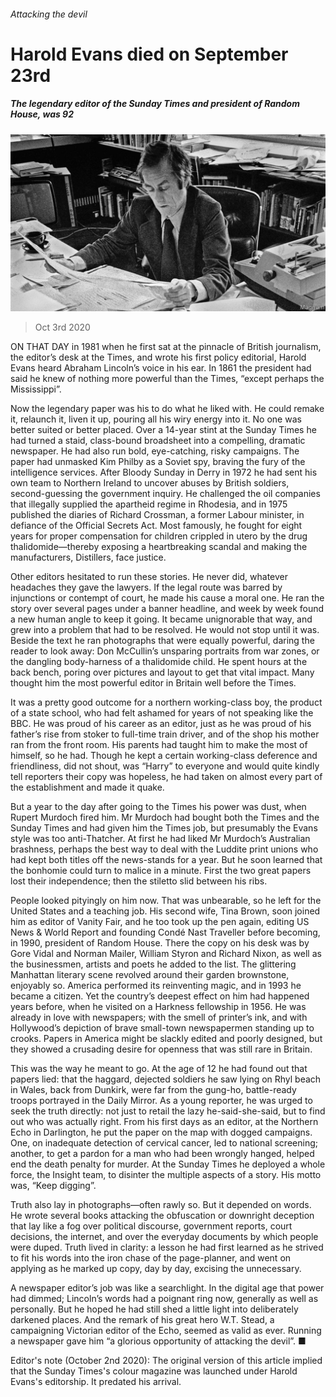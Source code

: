 ###### Attacking the devil

# Harold Evans died on September 23rd 

##### The legendary editor of the Sunday Times and president of Random House, was 92 

![image](images/20201003_OBP001_0.jpg) 

> Oct 3rd 2020 


ON THAT DAY in 1981 when he first sat at the pinnacle of British journalism, the editor’s desk at the Times, and wrote his first policy editorial, Harold Evans heard Abraham Lincoln’s voice in his ear. In 1861 the president had said he knew of nothing more powerful than the Times, “except perhaps the Mississippi”.


Now the legendary paper was his to do what he liked with. He could remake it, relaunch it, liven it up, pouring all his wiry energy into it. No one was better suited or better placed. Over a 14-year stint at the Sunday Times he had turned a staid, class-bound broadsheet into a compelling, dramatic newspaper. He had also run bold, eye-catching, risky campaigns. The paper had unmasked Kim Philby as a Soviet spy, braving the fury of the intelligence services. After Bloody Sunday in Derry in 1972 he had sent his own team to Northern Ireland to uncover abuses by British soldiers, second-guessing the government inquiry. He challenged the oil companies that illegally supplied the apartheid regime in Rhodesia, and in 1975 published the diaries of Richard Crossman, a former Labour minister, in defiance of the Official Secrets Act. Most famously, he fought for eight years for proper compensation for children crippled in utero by the drug thalidomide—thereby exposing a heartbreaking scandal and making the manufacturers, Distillers, face justice.



Other editors hesitated to run these stories. He never did, whatever headaches they gave the lawyers. If the legal route was barred by injunctions or contempt of court, he made his cause a moral one. He ran the story over several pages under a banner headline, and week by week found a new human angle to keep it going. It became unignorable that way, and grew into a problem that had to be resolved. He would not stop until it was. Beside the text he ran photographs that were equally powerful, daring the reader to look away: Don McCullin’s unsparing portraits from war zones, or the dangling body-harness of a thalidomide child. He spent hours at the back bench, poring over pictures and layout to get that vital impact. Many thought him the most powerful editor in Britain well before the Times.


It was a pretty good outcome for a northern working-class boy, the product of a state school, who had felt ashamed for years of not speaking like the BBC. He was proud of his career as an editor, just as he was proud of his father’s rise from stoker to full-time train driver, and of the shop his mother ran from the front room. His parents had taught him to make the most of himself, so he had. Though he kept a certain working-class deference and friendliness, did not shout, was “Harry” to everyone and would quite kindly tell reporters their copy was hopeless, he had taken on almost every part of the establishment and made it quake.


But a year to the day after going to the Times his power was dust, when Rupert Murdoch fired him. Mr Murdoch had bought both the Times and the Sunday Times and had given him the Times job, but presumably the Evans style was too anti-Thatcher. At first he had liked Mr Murdoch’s Australian brashness, perhaps the best way to deal with the Luddite print unions who had kept both titles off the news-stands for a year. But he soon learned that the bonhomie could turn to malice in a minute. First the two great papers lost their independence; then the stiletto slid between his ribs.


People looked pityingly on him now. That was unbearable, so he left for the United States and a teaching job. His second wife, Tina Brown, soon joined him as editor of Vanity Fair, and he too took up the pen again, editing US News &amp; World Report and founding Condé Nast Traveller before becoming, in 1990, president of Random House. There the copy on his desk was by Gore Vidal and Norman Mailer, William Styron and Richard Nixon, as well as the businessmen, artists and poets he added to the list. The glittering Manhattan literary scene revolved around their garden brownstone, enjoyably so. America performed its reinventing magic, and in 1993 he became a citizen. Yet the country’s deepest effect on him had happened years before, when he visited on a Harkness fellowship in 1956. He was already in love with newspapers; with the smell of printer’s ink, and with Hollywood’s depiction of brave small-town newspapermen standing up to crooks. Papers in America might be slackly edited and poorly designed, but they showed a crusading desire for openness that was still rare in Britain.


This was the way he meant to go. At the age of 12 he had found out that papers lied: that the haggard, dejected soldiers he saw lying on Rhyl beach in Wales, back from Dunkirk, were far from the gung-ho, battle-ready troops portrayed in the Daily Mirror. As a young reporter, he was urged to seek the truth directly: not just to retail the lazy he-said-she-said, but to find out who was actually right. From his first days as an editor, at the Northern Echo in Darlington, he put the paper on the map with dogged campaigns. One, on inadequate detection of cervical cancer, led to national screening; another, to get a pardon for a man who had been wrongly hanged, helped end the death penalty for murder. At the Sunday Times he deployed a whole force, the Insight team, to disinter the multiple aspects of a story. His motto was, “Keep digging”.


Truth also lay in photographs—often rawly so. But it depended on words. He wrote several books attacking the obfuscation or downright deception that lay like a fog over political discourse, government reports, court decisions, the internet, and over the everyday documents by which people were duped. Truth lived in clarity: a lesson he had first learned as he strived to fit his words into the iron chase of the page-planner, and went on applying as he marked up copy, day by day, excising the unnecessary.


A newspaper editor’s job was like a searchlight. In the digital age that power had dimmed; Lincoln’s words had a poignant ring now, generally as well as personally. But he hoped he had still shed a little light into deliberately darkened places. And the remark of his great hero W.T. Stead, a campaigning Victorian editor of the Echo, seemed as valid as ever. Running a newspaper gave him “a glorious opportunity of attacking the devil”. ■


Editor's note (October 2nd 2020): The original version of this article implied that the Sunday Times's colour magazine was launched under Harold Evans's editorship. It predated his arrival.

